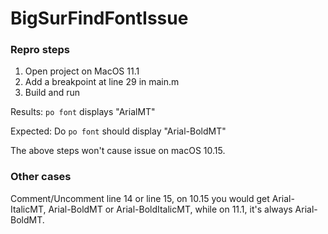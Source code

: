 # BigSurFindFontIssue

### Repro steps
1. Open project on MacOS 11.1
2. Add a breakpoint at line 29 in main.m
3. Build and run

Results:
`po font` displays "ArialMT"

Expected:
Do `po font` should display "Arial-BoldMT"

The above steps won't cause issue on macOS 10.15.

### Other cases
Comment/Uncomment line 14 or line 15, on 10.15 you would get Arial-ItalicMT, Arial-BoldMT or Arial-BoldItalicMT, while on 11.1, it's always Arial-BoldMT.
